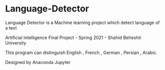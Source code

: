 # Language-Detector
Language Detector is a Machine learning project which detect language of a text

Artificial intelligence Final Project - Spring 2021 - Shahid Beheshti University

This program can distinguish English , French , German , Persian , Arabic.

Designed by Anaconda Jupyter
